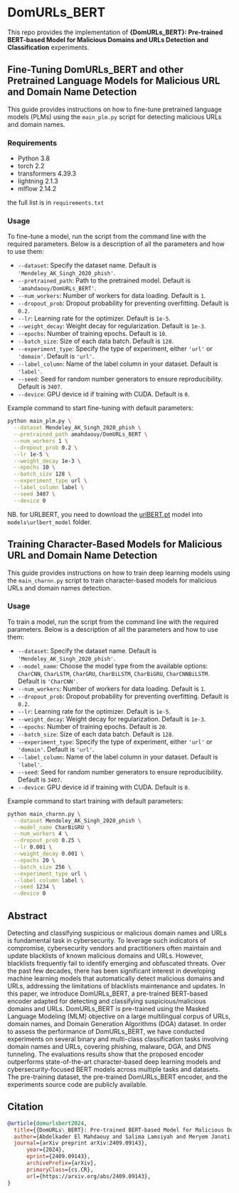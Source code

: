 # DomURLs_BERT

This repo provides the implementation of **__{DomURLs_BERT}: Pre-trained BERT-based Model for Malicious Domains and URLs Detection and Classification__** experiments.


## Fine-Tuning DomURLs_BERT and other Pretrained Language Models for Malicious URL and Domain Name Detection

This guide provides instructions on how to fine-tune pretrained language models (PLMs) using the `main_plm.py` script for detecting malicious URLs and domain names.
### Requirements
- Python 3.8
- torch 2.2
- transformers 4.39.3
- lightning 2.1.3
- mlflow 2.14.2

the full list is in `requirements.txt`

### Usage
To fine-tune a model, run the script from the command line with the required parameters. Below is a description of all the parameters and how to use them:

- `--dataset`: Specify the dataset name. Default is `'Mendeley_AK_Singh_2020_phish'`.
- `--pretrained_path`: Path to the pretrained model. Default is `'amahdaouy/DomURLs_BERT'`.
- `--num_workers`: Number of workers for data loading. Default is `1`.
- `--dropout_prob`: Dropout probability for preventing overfitting. Default is `0.2`.
- `--lr`: Learning rate for the optimizer. Default is `1e-5`.
- `--weight_decay`: Weight decay for regularization. Default is `1e-3`.
- `--epochs`: Number of training epochs. Default is `10`.
- `--batch_size`: Size of each data batch. Default is `128`.
- `--experiment_type`: Specify the type of experiment, either `'url'` or `'domain'`. Default is `'url'`.
- `--label_column`: Name of the label column in your dataset. Default is `'label'`.
- `--seed`: Seed for random number generators to ensure reproducibility. Default is `3407`.
- `--device`: GPU device id if training with CUDA. Default is `0`.

Example command to start fine-tuning with default parameters:
```bash
python main_plm.py \
  --dataset Mendeley_AK_Singh_2020_phish \
  --pretrained_path amahdaouy/DomURLs_BERT \
  --num_workers 1 \
  --dropout_prob 0.2 \
  --lr 1e-5 \
  --weight_decay 1e-3 \
  --epochs 10 \
  --batch_size 128 \
  --experiment_type url \
  --label_column label \
  --seed 3407 \
  --device 0
```

NB. for URLBERT, you need to download the [urlBERT.pt]((https://drive.google.com/drive/folders/16pNq7C1gYKR9inVD-P8yPBGS37nitE-D?usp=drive_link)) model into `models\urlbert_model` folder.

## Training Character-Based Models for Malicious URL and Domain Name Detection

This guide provides instructions on how to train deep learning models using the `main_charnn.py` script to train character-based models for malicious URLs and domain names detection.

### Usage
To train a model, run the script from the command line with the required parameters. Below is a description of all the parameters and how to use them:

- `--dataset`: Specify the dataset name. Default is `'Mendeley_AK_Singh_2020_phish'`.
- `--model_name`: Choose the model type from the available options: `CharCNN`, `CharLSTM`, `CharGRU`, `CharBiLSTM`, `CharBiGRU`, `CharCNNBiLSTM`. Default is `'CharCNN'`.
- `--num_workers`: Number of workers for data loading. Default is `1`.
- `--dropout_prob`: Dropout probability for preventing overfitting. Default is `0.2`.
- `--lr`: Learning rate for the optimizer. Default is `1e-5`.
- `--weight_decay`: Weight decay for regularization. Default is `1e-3`.
- `--epochs`: Number of training epochs. Default is `20`.
- `--batch_size`: Size of each data batch. Default is `128`.
- `--experiment_type`: Specify the type of experiment, either `'url'` or `'domain'`. Default is `'url'`.
- `--label_column`: Name of the label column in your dataset. Default is `'label'`.
- `--seed`: Seed for random number generators to ensure reproducibility. Default is `3407`.
- `--device`: GPU device id if training with CUDA. Default is `0`.

Example command to start training with default parameters:
```bash
python main_charnn.py \
  --dataset Mendeley_AK_Singh_2020_phish \
  --model_name CharBiGRU \
  --num_workers 4 \
  --dropout_prob 0.25 \
  --lr 0.001 \
  --weight_decay 0.001 \
  --epochs 20 \
  --batch_size 256 \
  --experiment_type url \
  --label_column label \
  --seed 1234 \
  --device 0

```
## Abstract
 Detecting and classifying suspicious or malicious domain names and URLs is fundamental task in cybersecurity. To leverage such indicators of compromise, cybersecurity vendors and practitioners often maintain and update blacklists of known malicious domains and URLs. However, blacklists frequently fail to identify emerging and obfuscated threats. Over the past few decades, there has been significant interest in developing machine learning models that automatically detect malicious domains and URLs, addressing the limitations of blacklists maintenance and updates. In this paper, we introduce DomURLs_BERT, a pre-trained BERT-based encoder adapted for detecting and classifying suspicious/malicious domains and URLs. DomURLs_BERT is pre-trained using the Masked Language Modeling (MLM) objective on a large multilingual corpus of URLs, domain names, and Domain Generation Algorithms (DGA) dataset. In order to assess the performance of DomURLs_BERT, we have conducted experiments on several binary and multi-class classification tasks involving domain names and URLs, covering phishing, malware, DGA, and DNS tunneling. The evaluations results show that the proposed encoder outperforms state-of-the-art character-based deep learning models and cybersecurity-focused BERT models across multiple tasks and datasets. The pre-training dataset, the pre-trained DomURLs_BERT encoder, and the experiments source code are publicly available.

## Citation

```bibtex
@article{domurlsbert2024,
  title={{DomURLs\_BERT}: Pre-trained BERT-based Model for Malicious Domains and URLs Detection and Classification},
  author={Abdelkader El Mahdaouy and Salima Lamsiyah and Meryem Janati Idrissi and Hamza Alami and Zakaria Yartaoui and Ismail Berrada},
  journal={arXiv preprint arXiv:2409.09143},
      year={2024},
      eprint={2409.09143},
      archivePrefix={arXiv},
      primaryClass={cs.CR},
      url={https://arxiv.org/abs/2409.09143}, 
}
```
